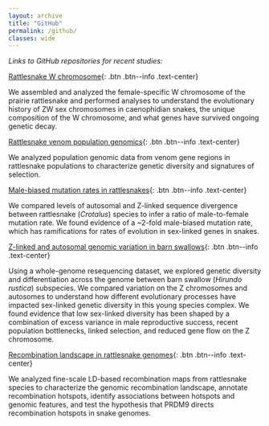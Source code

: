 ```yaml
---
layout: archive
title: "GitHub"
permalink: /github/
classes: wide
---
```


*Links to GitHub repositories for recent studies:*

[Rattlesnake W chromosome](https://github.com/drewschield/rattlesnake_w_chromosome){: .btn .btn--info .text-center}

We assembled and analyzed the female-specific W chromosome of the prairie rattlesnake and performed analyses to understand the evolutionary history of ZW sex chromosomes in caenophidian snakes, the unique composition of the W chromosome, and what genes have survived ongoing genetic decay.

[Rattlesnake venom population genomics](https://github.com/drewschield/venom_population_genomics){: .btn .btn--info .text-center}

We analyzed population genomic data from venom gene regions in rattlesnake populations to characterize genetic diversity and signatures of selection.

[Male-biased mutation rates in rattlesnakes](https://github.com/drewschield/male-biased_mutation_crotalus){: .btn .btn--info .text-center}

We compared levels of autosomal and Z-linked sequence divergence between rattlesnake (*Crotalus*) species to infer a ratio of male-to-female mutation rate. We found evidence of a ~2-fold male-biased mutation rate, which has ramifications for rates of evolution in sex-linked genes in snakes.

[Z-linked and autosomal genomic variation in barn swallows](https://github.com/drewschield/Z-chromosome_analysis_hirundo){: .btn .btn--info .text-center}

Using a whole-genome resequencing dataset, we explored genetic diversity and differentiation across the genome between barn swallow (*Hirundo rustica*) subspecies. We compared variation on the Z chromosomes and autosomes to understand how different evolutionary processes have impacted sex-linked genetic diversity in this young species complex. We found evidence that low sex-linked diversity has been shaped by a combination of excess variance in male reproductive success, recent population bottlenecks, linked selection, and reduced gene flow on the Z chromosome.

[Recombination landscape in rattlesnake genomes](https://github.com/drewschield/recombination){: .btn .btn--info .text-center}

We analyzed fine-scale LD-based recombination maps from rattlesnake species to characterize the genomic recombination landscape, annotate recombination hotspots, identify associations between hotspots and genomic features, and test the hypothesis that PRDM9 directs recombination hotspots in snake genomes.